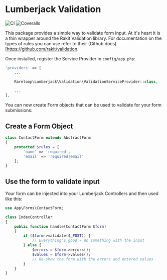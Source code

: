 # Lumberjack Validation
![CI](https://travis-ci.org/Rareloop/lumberjack-validation.svg?branch=master)
![Coveralls](https://coveralls.io/repos/github/Rareloop/lumberjack-validation/badge.svg?branch=master)

This package provides a simple way to validate form input. At it's heart it is a thin wrapper around the Rakit Validation library. For documentation on the types of rules you can use refer to their (Github docs)[https://github.com/rakit/validation.

Once installed, register the Service Provider in `config/app.php`:

```php
'providers' => [
    ...

    Rareloop\Lumberjack\Validation\ValidationServiceProvider::class,

    ...
],
```

You can now create Form objects that can be used to validate for your form submissions:

## Create a Form Object

```php
class ContactForm extends AbstractForm
{
    protected $rules = [
        'name' => 'required',
        'email' => 'required|email'
    ];
}
```

## Use the form to validate input

Your form can be injected into your Lumberjack Controllers and then used like this:

```php
use App\Forms\ContactForm;

class IndexController
{
    public function handle(ContactForm $form)
    {
        if ($form->validate($_POST)) {
            // Everything's good - do something with the input
        } else {
            $errors = $form->errors();
            $values = $form->values();
            // Re-show the form with the errors and entered values
        }
    }
}
```
